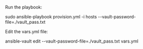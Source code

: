 Run the playbook:

  sudo ansible-playbook provision.yml -i hosts --vault-password-file=./vault_pass.txt

Edit the vars.yml file:

  ansible-vault edit --vault-password-file=./vault_pass.txt vars.yml

